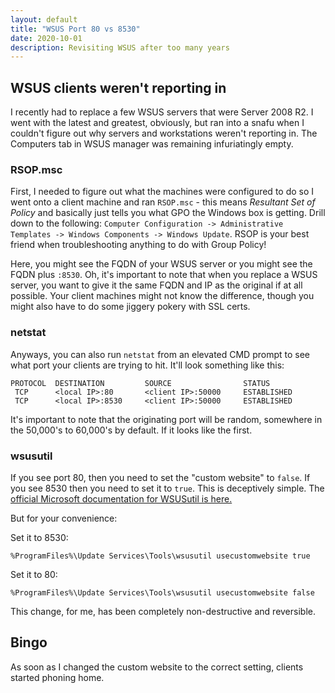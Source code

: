 ```yaml
---
layout: default
title: "WSUS Port 80 vs 8530"
date: 2020-10-01
description: Revisiting WSUS after too many years
---
```


## WSUS clients weren't reporting in

I recently had to replace a few WSUS servers that were Server 2008 R2. I went with the latest and greatest, obviously, but ran into a snafu when I couldn't figure out why servers and workstations weren't reporting in. The Computers tab in WSUS manager was remaining infuriatingly empty.

### RSOP.msc

First, I needed to figure out what the machines were configured to do so I went onto a client machine and ran `RSOP.msc` - this means *Resultant Set of Policy* and basically just tells you what GPO the Windows box is getting. Drill down to the following: `Computer Configuration -> Administrative Templates -> Windows Components -> Windows Update`. RSOP is your best friend when troubleshooting anything to do with Group Policy!

Here, you might see the FQDN of your WSUS server or you might see the FQDN plus `:8530`. Oh, it's important to note that when you replace a WSUS server, you want to give it the same FQDN and IP as the original if at all possible. Your client machines might not know the difference, though you might also have to do some jiggery pokery with SSL certs. 



### netstat

Anyways, you can also run `netstat` from an elevated CMD prompt to see what port your clients are trying to hit. It'll look something like this:

```
PROTOCOL  DESTINATION         SOURCE                STATUS
 TCP      <local IP>:80       <client IP>:50000     ESTABLISHED
 TCP      <local IP>:8530     <client IP>:50000     ESTABLISHED
```

It's important to note that the originating port will be random, somewhere in the 50,000's to 60,000's by default. If it looks like the first.

### wsusutil

If you see port 80, then you need to set the "custom website" to `false`. If you see 8530 then you need to set it to `true`. This is deceptively simple. The [official Microsoft documentation for WSUSutil is here.](https://docs.microsoft.com/de-de/security-updates/windowsupdateservices/18127395)

But for your convenience:

Set it to 8530:
```
%ProgramFiles%\Update Services\Tools\wsusutil usecustomwebsite true
```

Set it to 80:
```
%ProgramFiles%\Update Services\Tools\wsusutil usecustomwebsite false
```

This change, for me, has been completely non-destructive and reversible.

## Bingo

As soon as I changed the custom website to the correct setting, clients started phoning home.